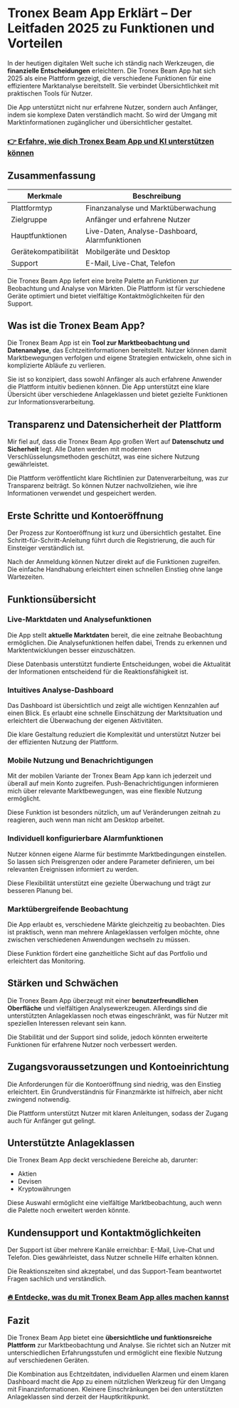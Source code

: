 # Tronex Beam App Erklärt – Der Leitfaden 2025 zu Funktionen und Vorteilen
   
In der heutigen digitalen Welt suche ich ständig nach Werkzeugen, die **finanzielle Entscheidungen** erleichtern. Die Tronex Beam App hat sich 2025 als eine Plattform gezeigt, die verschiedene Funktionen für eine effizientere Marktanalyse bereitstellt. Sie verbindet Übersichtlichkeit mit praktischen Tools für Nutzer.

Die App unterstützt nicht nur erfahrene Nutzer, sondern auch Anfänger, indem sie komplexe Daten verständlich macht. So wird der Umgang mit Marktinformationen zugänglicher und übersichtlicher gestaltet.

### [👉 Erfahre, wie dich Tronex Beam App und KI unterstützen können](https://tinyurl.com/mpbx65v7)
## Zusammenfassung  
| Merkmale                  | Beschreibung                                               |
|--------------------------|------------------------------------------------------------|
| Plattformtyp             | Finanzanalyse und Marktüberwachung                         |
| Zielgruppe               | Anfänger und erfahrene Nutzer                              |
| Hauptfunktionen          | Live-Daten, Analyse-Dashboard, Alarmfunktionen             |
| Gerätekompatibilität     | Mobilgeräte und Desktop                                     |
| Support                  | E-Mail, Live-Chat, Telefon                                 |

Die Tronex Beam App liefert eine breite Palette an Funktionen zur Beobachtung und Analyse von Märkten. Die Plattform ist für verschiedene Geräte optimiert und bietet vielfältige Kontaktmöglichkeiten für den Support.

## Was ist die Tronex Beam App?  
Die Tronex Beam App ist ein **Tool zur Marktbeobachtung und Datenanalyse**, das Echtzeitinformationen bereitstellt. Nutzer können damit Marktbewegungen verfolgen und eigene Strategien entwickeln, ohne sich in komplizierte Abläufe zu verlieren.

Sie ist so konzipiert, dass sowohl Anfänger als auch erfahrene Anwender die Plattform intuitiv bedienen können. Die App unterstützt eine klare Übersicht über verschiedene Anlageklassen und bietet gezielte Funktionen zur Informationsverarbeitung.

## Transparenz und Datensicherheit der Plattform  
Mir fiel auf, dass die Tronex Beam App großen Wert auf **Datenschutz und Sicherheit** legt. Alle Daten werden mit modernen Verschlüsselungsmethoden geschützt, was eine sichere Nutzung gewährleistet.

Die Plattform veröffentlicht klare Richtlinien zur Datenverarbeitung, was zur Transparenz beiträgt. So können Nutzer nachvollziehen, wie ihre Informationen verwendet und gespeichert werden.

## Erste Schritte und Kontoeröffnung  
Der Prozess zur Kontoeröffnung ist kurz und übersichtlich gestaltet. Eine Schritt-für-Schritt-Anleitung führt durch die Registrierung, die auch für Einsteiger verständlich ist.

Nach der Anmeldung können Nutzer direkt auf die Funktionen zugreifen. Die einfache Handhabung erleichtert einen schnellen Einstieg ohne lange Wartezeiten.

## Funktionsübersicht  
### Live-Marktdaten und Analysefunktionen  
Die App stellt **aktuelle Marktdaten** bereit, die eine zeitnahe Beobachtung ermöglichen. Die Analysefunktionen helfen dabei, Trends zu erkennen und Marktentwicklungen besser einzuschätzen.

Diese Datenbasis unterstützt fundierte Entscheidungen, wobei die Aktualität der Informationen entscheidend für die Reaktionsfähigkeit ist.

### Intuitives Analyse-Dashboard  
Das Dashboard ist übersichtlich und zeigt alle wichtigen Kennzahlen auf einen Blick. Es erlaubt eine schnelle Einschätzung der Marktsituation und erleichtert die Überwachung der eigenen Aktivitäten.

Die klare Gestaltung reduziert die Komplexität und unterstützt Nutzer bei der effizienten Nutzung der Plattform.

### Mobile Nutzung und Benachrichtigungen  
Mit der mobilen Variante der Tronex Beam App kann ich jederzeit und überall auf mein Konto zugreifen. Push-Benachrichtigungen informieren mich über relevante Marktbewegungen, was eine flexible Nutzung ermöglicht.

Diese Funktion ist besonders nützlich, um auf Veränderungen zeitnah zu reagieren, auch wenn man nicht am Desktop arbeitet.

### Individuell konfigurierbare Alarmfunktionen  
Nutzer können eigene Alarme für bestimmte Marktbedingungen einstellen. So lassen sich Preisgrenzen oder andere Parameter definieren, um bei relevanten Ereignissen informiert zu werden.

Diese Flexibilität unterstützt eine gezielte Überwachung und trägt zur besseren Planung bei.

### Marktübergreifende Beobachtung  
Die App erlaubt es, verschiedene Märkte gleichzeitig zu beobachten. Dies ist praktisch, wenn man mehrere Anlageklassen verfolgen möchte, ohne zwischen verschiedenen Anwendungen wechseln zu müssen.

Diese Funktion fördert eine ganzheitliche Sicht auf das Portfolio und erleichtert das Monitoring.

## Stärken und Schwächen  
Die Tronex Beam App überzeugt mit einer **benutzerfreundlichen Oberfläche** und vielfältigen Analysewerkzeugen. Allerdings sind die unterstützten Anlageklassen noch etwas eingeschränkt, was für Nutzer mit speziellen Interessen relevant sein kann.

Die Stabilität und der Support sind solide, jedoch könnten erweiterte Funktionen für erfahrene Nutzer noch verbessert werden.

## Zugangsvoraussetzungen und Kontoeinrichtung  
Die Anforderungen für die Kontoeröffnung sind niedrig, was den Einstieg erleichtert. Ein Grundverständnis für Finanzmärkte ist hilfreich, aber nicht zwingend notwendig.

Die Plattform unterstützt Nutzer mit klaren Anleitungen, sodass der Zugang auch für Anfänger gut gelingt.

## Unterstützte Anlageklassen  
Die Tronex Beam App deckt verschiedene Bereiche ab, darunter:

- Aktien  
- Devisen  
- Kryptowährungen  

Diese Auswahl ermöglicht eine vielfältige Marktbeobachtung, auch wenn die Palette noch erweitert werden könnte.

## Kundensupport und Kontaktmöglichkeiten  
Der Support ist über mehrere Kanäle erreichbar: E-Mail, Live-Chat und Telefon. Dies gewährleistet, dass Nutzer schnelle Hilfe erhalten können.

Die Reaktionszeiten sind akzeptabel, und das Support-Team beantwortet Fragen sachlich und verständlich.

### [🔥 Entdecke, was du mit Tronex Beam App alles machen kannst](https://tinyurl.com/mpbx65v7)
## Fazit  
Die Tronex Beam App bietet eine **übersichtliche und funktionsreiche Plattform** zur Marktbeobachtung und Analyse. Sie richtet sich an Nutzer mit unterschiedlichen Erfahrungsstufen und ermöglicht eine flexible Nutzung auf verschiedenen Geräten.

Die Kombination aus Echtzeitdaten, individuellen Alarmen und einem klaren Dashboard macht die App zu einem nützlichen Werkzeug für den Umgang mit Finanzinformationen. Kleinere Einschränkungen bei den unterstützten Anlageklassen sind derzeit der Hauptkritikpunkt.